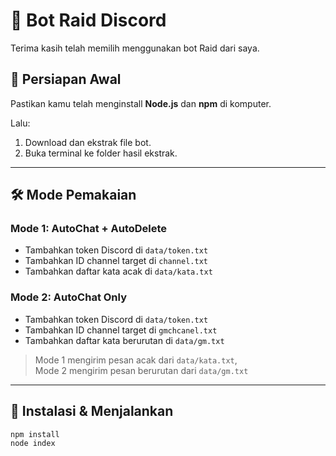 # 🎯 Bot Raid Discord

Terima kasih telah memilih menggunakan bot Raid dari saya.

## 🔧 Persiapan Awal
Pastikan kamu telah menginstall **Node.js** dan **npm** di komputer.

Lalu:
1. Download dan ekstrak file bot.
2. Buka terminal ke folder hasil ekstrak.

---

## 🛠️ Mode Pemakaian

### Mode 1: AutoChat + AutoDelete
- Tambahkan token Discord di `data/token.txt`
- Tambahkan ID channel target di `channel.txt`
- Tambahkan daftar kata acak di `data/kata.txt`

### Mode 2: AutoChat Only
- Tambahkan token Discord di `data/token.txt`
- Tambahkan ID channel target di `gmchcanel.txt`
- Tambahkan daftar kata berurutan di `data/gm.txt`

> Mode 1 mengirim pesan acak dari `data/kata.txt`,  
> Mode 2 mengirim pesan berurutan dari `data/gm.txt`

---

## 🚀 Instalasi & Menjalankan

```bash
npm install
node index
